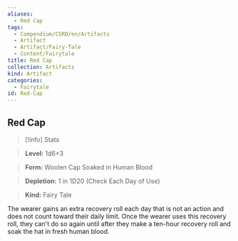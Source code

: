 ```yaml
---
aliases:
  - Red Cap
tags:
  - Compendium/CSRD/en/Artifacts
  - Artifact
  - Artifact/Fairy-Tale
  - Content/Fairytale
title: Red Cap
collection: Artifacts
kind: Artifact
categories:
  - Fairytale
id: Red-Cap
---
```

## Red Cap    
>[!info] Stats    
> **Level:** 1d6+3    
> **Form:** Woolen Cap Soaked in Human Blood    
> **Depletion:** 1 in 1D20 (Check Each Day of Use)    
> **Kind:** Fairy Tale  
    
The wearer gains an extra recovery roll each day that is not an action and does not count toward their daily limit. Once the wearer uses this recovery roll, they can't do so again until after they make a ten-hour recovery roll and soak the hat in fresh human blood.
